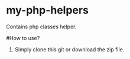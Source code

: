 # my-php-helpers
Contains php classes helper.

#How to use?
1. Simply clone this git or download the zip file.

